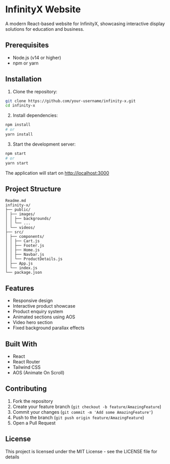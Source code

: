 # InfinityX Website

A modern React-based website for InfinityX, showcasing interactive display solutions for education and business.

## Prerequisites

- Node.js (v14 or higher)
- npm or yarn

## Installation

1. Clone the repository:
```bash
git clone https://github.com/your-username/infinity-x.git
cd infinity-x
```

2. Install dependencies:
```bash
npm install
# or
yarn install
```

3. Start the development server:
```bash
npm start
# or
yarn start
```

The application will start on [http://localhost:3000](http://localhost:3000)

## Project Structure
```
Readme.md
infinity-x/
├── public/
│ ├── images/
│ │ ├── backgrounds/
│ │ └── ...
│ └── videos/
├── src/
│ ├── components/
│ │ ├── Cart.js
│ │ ├── Footer.js
│ │ ├── Home.js
│ │ ├── Navbar.js
│ │ └── ProductDetails.js
│ ├── App.js
│ └── index.js
└── package.json
```

## Features

- Responsive design
- Interactive product showcase
- Product enquiry system
- Animated sections using AOS
- Video hero section
- Fixed background parallax effects

## Built With

- React
- React Router
- Tailwind CSS
- AOS (Animate On Scroll)

## Contributing

1. Fork the repository
2. Create your feature branch (`git checkout -b feature/AmazingFeature`)
3. Commit your changes (`git commit -m 'Add some AmazingFeature'`)
4. Push to the branch (`git push origin feature/AmazingFeature`)
5. Open a Pull Request

## License

This project is licensed under the MIT License - see the LICENSE file for details